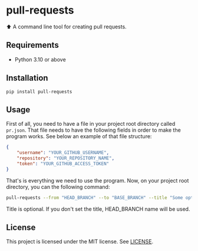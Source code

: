 # pull-requests
⬆️ A command line tool for creating pull requests.

## Requirements

- Python 3.10 or above

## Installation

```
pip install pull-requests
```

## Usage
First of all, you need to have a file in your project root directory called `pr.json`. That file needs
to have the following fields in order to make the program works. See below an example of that file structure:

```json
{
    "username": "YOUR_GITHUB_USERNAME",
    "repository": "YOUR_REPOSITORY_NAME",
    "token": "YOUR_GITHUB_ACCESS_TOKEN"
}
```

That's is everything we need to use the program. Now, on your project root directory, you can the
following command:

```bash
pull-requests --from "HEAD_BRANCH" --to "BASE_BRANCH" --title "Some optional title" --body "Some optional body text"
```

Title is optional. If you don't set the title, HEAD_BRANCH name will be used.

## License
This project is licensed under the MIT license. See [LICENSE](LICENSE).
